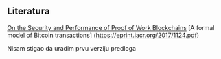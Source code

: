 
## Literatura

[On the Security and Performance of Proof of Work
Blockchains](https://eprint.iacr.org/2016/555.pdf)
[A formal model of Bitcoin transactions] (https://eprint.iacr.org/2017/1124.pdf)

Nisam stigao da uradim prvu verziju predloga